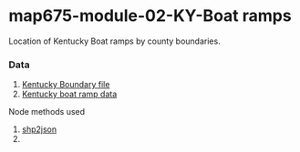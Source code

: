 # map675-module-02-KY-Boat ramps
Location of Kentucky Boat ramps by county boundaries.

### Data
1. [Kentucky Boundary file](https://www.uky.edu/KGS/gis/bounds.htm)
2. [Kentucky boat ramp data](https://kygeoportal.ky.gov/geoportal/catalog/search/resource/details.page?uuid=%7BAF984DFA-6682-44FA-A9C0-BED216E1989D%7D)

Node methods used
1. [shp2json](https://www.npmjs.com/package/shp2json)
2.
